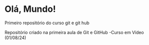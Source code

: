 # Olá, Mundo!
 Primeiro repositório do curso git e git hub
 
Repositório criado na primeira aula de Git e GitHub -Curso em Vídeo (01/08/24)